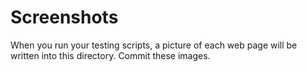 # Screenshots

When you run your testing scripts, a picture of each web page will be written into this directory.  Commit these images.
